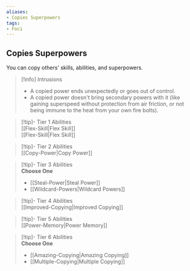 ```yaml
---
aliases:
- Copies Superpowers
tags:
- Foci
---
```


  
## Copies Superpowers  
You can copy others' skills, abilities, and superpowers.  

>[!info] Intrusions  
>- A copied power ends unexpectedly or goes out of control.  
>- A copied power doesn't bring secondary powers with it (like gaining superspeed without protection from air friction, or not being immune to the heat from your own fire bolts).  


>[!tip]- Tier 1 Abilities  
> [[Flex-Skill|Flex Skill]]  
> [[Flex-Skill|Flex Skill]]  


>[!tip]- Tier 2 Abilities  
> [[Copy-Power|Copy Power]]  


>[!tip]- Tier 3 Abilities  
> **Choose One**  
>- [[Steal-Power|Steal Power]]  
>- [[Wildcard-Powers|Wildcard Powers]]  


>[!tip]- Tier 4 Abilities  
> [[Improved-Copying|Improved Copying]]  


>[!tip]- Tier 5 Abilities  
> [[Power-Memory|Power Memory]]  


>[!tip]- Tier 6 Abilities  
> **Choose One**  
>- [[Amazing-Copying|Amazing Copying]]  
>- [[Multiple-Copying|Multiple Copying]]